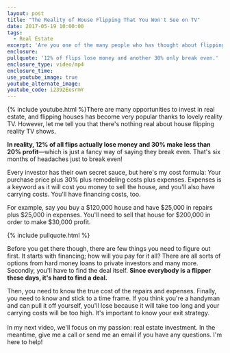 ```yaml
---
layout: post
title: "The Reality of House Flipping That You Won't See on TV"
date: 2017-05-19 10:00:00
tags:
  - Real Estate
excerpt: 'Are you one of the many people who has thought about flipping a house? It can be a good way to make money, but the reality of it all is nothing like what you see on TV.'
enclosure:
pullquote: '12% of flips lose money and another 30% only break even.'
enclosure_type: video/mp4
enclosure_time:
use_youtube_image: true
youtube_alternate_image:
youtube_code: i2392EesrmY
---
```



{% include youtube.html %}There are many opportunities to invest in real estate, and flipping houses has become very popular thanks to lovely reality TV. However, let me tell you that there's nothing real about house flipping reality TV shows.

**In reality, 12% of all flips actually lose money and 30% make less than 20% profit**—which is just a fancy way of saying they break even. That's six months of headaches just to break even!

Every investor has their own secret sauce, but here's my cost formula: Your purchase price plus 30% plus remodeling costs plus expenses. Expenses is a keyword as it will cost you money to sell the house, and you'll also have carrying costs. You'll have financing costs, too.

For example, say you buy a $120,000 house and have $25,000 in repairs plus $25,000 in expenses. You'll need to sell that house for $200,000 in order to make $30,000 profit.

{% include pullquote.html %}

Before you get there though, there are few things you need to figure out first. It starts with financing; how will you pay for it all? There are all sorts of options from hard money loans to private investors and many more. Secondly, you'll have to find the deal itself. **Since everybody is a flipper these days, it's hard to find a deal.**

Then, you need to know the true cost of the repairs and expenses. Finally, you need to know and stick to a time frame. If you think you're a handyman and can pull it off yourself, you'll lose because it will take too long and your carrying costs will be too high. It's important to know your exit strategy.
<br>
<br>In my next video, we'll focus on my passion: real estate investment. In the meantime, give me a call or send me an email if you have any questions. I'm here to help!